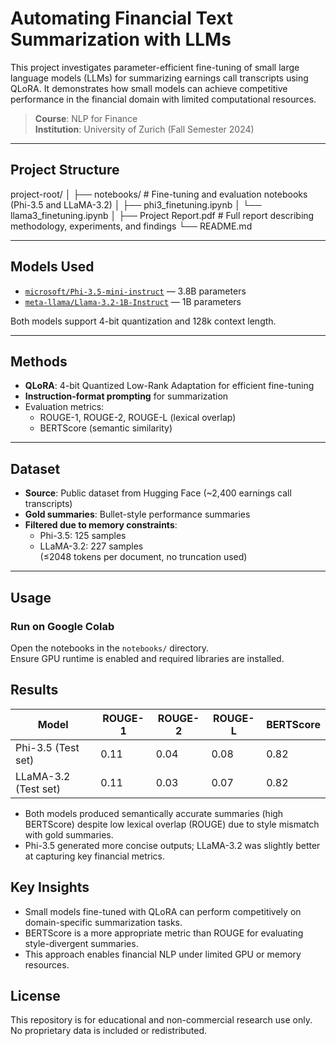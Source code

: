 # Automating Financial Text Summarization with LLMs

This project investigates parameter-efficient fine-tuning of small large language models (LLMs) for summarizing earnings call transcripts using QLoRA. It demonstrates how small models can achieve competitive performance in the financial domain with limited computational resources.

> **Course**: NLP for Finance  
> **Institution**: University of Zurich (Fall Semester 2024)

---

## Project Structure

project-root/
│
├── notebooks/                  # Fine-tuning and evaluation notebooks (Phi-3.5 and LLaMA-3.2)
│   ├── phi3_finetuning.ipynb
│   └── llama3_finetuning.ipynb
│
├── Project Report.pdf          # Full report describing methodology, experiments, and findings
└── README.md

---

## Models Used

- [`microsoft/Phi-3.5-mini-instruct`](https://huggingface.co/microsoft/Phi-3.5-mini-instruct) — 3.8B parameters
- [`meta-llama/Llama-3.2-1B-Instruct`](https://huggingface.co/meta-llama/Llama-3.2-1B-Instruct) — 1B parameters

Both models support 4-bit quantization and 128k context length.

---

## Methods

- **QLoRA**: 4-bit Quantized Low-Rank Adaptation for efficient fine-tuning  
- **Instruction-format prompting** for summarization  
- Evaluation metrics:
  - ROUGE-1, ROUGE-2, ROUGE-L (lexical overlap)
  - BERTScore (semantic similarity)

---

## Dataset

- **Source**: Public dataset from Hugging Face (~2,400 earnings call transcripts)
- **Gold summaries**: Bullet-style performance summaries
- **Filtered due to memory constraints**:
  - Phi-3.5: 125 samples
  - LLaMA-3.2: 227 samples  
  (≤2048 tokens per document, no truncation used)

---

## Usage

### Run on Google Colab

Open the notebooks in the `notebooks/` directory.  
Ensure GPU runtime is enabled and required libraries are installed.

## Results

| Model                | ROUGE-1 | ROUGE-2 | ROUGE-L | BERTScore |
|---------------------|---------|---------|---------|-----------|
| Phi-3.5 (Test set)   | 0.11    | 0.04    | 0.08    | 0.82      |
| LLaMA-3.2 (Test set) | 0.11    | 0.03    | 0.07    | 0.82      |

- Both models produced semantically accurate summaries (high BERTScore) despite low lexical overlap (ROUGE) due to style mismatch with gold summaries.
- Phi-3.5 generated more concise outputs; LLaMA-3.2 was slightly better at capturing key financial metrics.

## Key Insights

- Small models fine-tuned with QLoRA can perform competitively on domain-specific summarization tasks.
- BERTScore is a more appropriate metric than ROUGE for evaluating style-divergent summaries.
- This approach enables financial NLP under limited GPU or memory resources.

## License

This repository is for educational and non-commercial research use only.
No proprietary data is included or redistributed.